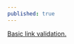 ```yaml
---
published: true
---
```

[Basic link validation.](https://github.com/ember-data/json-api-validator/pull/3)